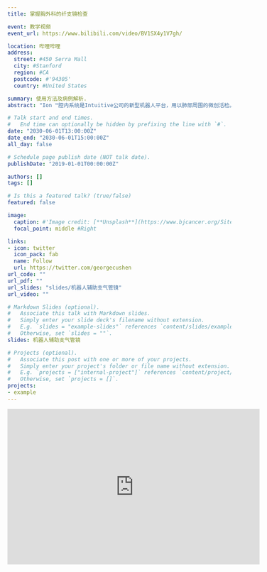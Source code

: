 ```yaml
---
title: 掌握胸外科的纤支镜检查

event: 教学视频
event_url: https://www.bilibili.com/video/BV1SX4y1V7gh/

location: 哔哩哔哩
address:
  street: #450 Serra Mall
  city: #Stanford
  region: #CA
  postcode: #'94305'
  country: #United States

summary: 使用方法及病例解析.
abstract: "Ion ™腔内系统是Intuitive公司的新型机器人平台，用以肺部周围的微创活检。该系统采用超薄铰接式机器人导管，可以在各个方向移动180度，导管的外径为3.5毫米，医生可以使用该导管通过小而弯曲的气道，到达肺内任何气道段的结节。Ion ™腔内系统的活检针（Flexision Biopsy Needle）也可利用Ion导管穿过小而弯曲的气道，收集周围肺组织。导管的2mm工作通道还可以容纳其他活组织检查工具，例如活检钳或细胞学刷。"

# Talk start and end times.
#   End time can optionally be hidden by prefixing the line with `#`.
date: "2030-06-01T13:00:00Z"
date_end: "2030-06-01T15:00:00Z"
all_day: false

# Schedule page publish date (NOT talk date).
publishDate: "2019-01-01T00:00:00Z"

authors: []
tags: []

# Is this a featured talk? (true/false)
featured: false

image:
  caption: #'Image credit: [**Unsplash**](https://www.bjcancer.org/Sites/Uploaded/UserUpLoad/20190401/20190401175914.jpg)'
  focal_point: middle #Right

links:
- icon: twitter
  icon_pack: fab
  name: Follow
  url: https://twitter.com/georgecushen
url_code: ""
url_pdf: ""
url_slides: "slides/机器人辅助支气管镜"
url_video: ""

# Markdown Slides (optional).
#   Associate this talk with Markdown slides.
#   Simply enter your slide deck's filename without extension.
#   E.g. `slides = "example-slides"` references `content/slides/example-slides.md`.
#   Otherwise, set `slides = ""`.
slides: 机器人辅助支气管镜

# Projects (optional).
#   Associate this post with one or more of your projects.
#   Simply enter your project's folder or file name without extension.
#   E.g. `projects = ["internal-project"]` references `content/project/deep-learning/index.md`.
#   Otherwise, set `projects = []`.
projects:
- example
---
```


<iframe src="https://widgets.figshare.com/articles/7971305/embed?show_title=1" width="568" height="351" allowfullscreen frameborder="0"></iframe>

